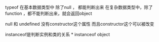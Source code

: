 typeof 在基本数据类型中 除了null ， 都能判断出来
        在复杂数据类型中，除了function ，都不能判断出来，就会返回object
 
 null 和 undefined 没有constructor这个属性
 而且constructor这个可以被改变

 instanceof是判断实例和类的关系  * instanceof object